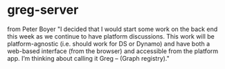 greg-server
===========

from Peter Boyer "I decided that I would start some work on the back end this week as we continue to have platform discussions.  This work will be platform-agnostic (i.e. should work for DS or Dynamo) and have both a web-based interface (from the browser) and accessible from the platform app.  I’m thinking about calling it Greg – (Graph registry)."

